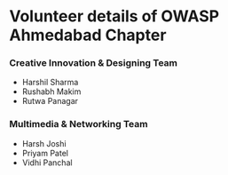 # Volunteer details of OWASP Ahmedabad Chapter

### Creative Innovation & Designing Team
* Harshil Sharma
* Rushabh Makim
* Rutwa Panagar

### Multimedia & Networking Team
* Harsh Joshi
* Priyam Patel
* Vidhi Panchal
